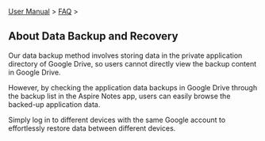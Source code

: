 [User Manual](/dragonnest/drawnote/manual/en) > [FAQ](/dragonnest/drawnote/manual/en/q_a) >

About Data Backup and Recovery
---
Our data backup method involves storing data in the private application directory of Google Drive, so users cannot directly view the backup content in Google Drive.

However, by checking the application data backups in Google Drive through the backup list in the Aspire Notes app, users can easily browse the backed-up application data.

Simply log in to different devices with the same Google account to effortlessly restore data between different devices.